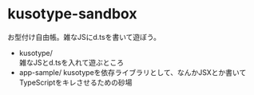 kusotype-sandbox
====

お型付け自由帳。雑なJSにd.tsを書いて遊ぼう。

* kusotype/  
  雑なJSとd.tsを入れて遊ぶところ
* app-sample/
  kusotypeを依存ライブラリとして、なんかJSXとか書いてTypeScriptをキレさせるための砂場
